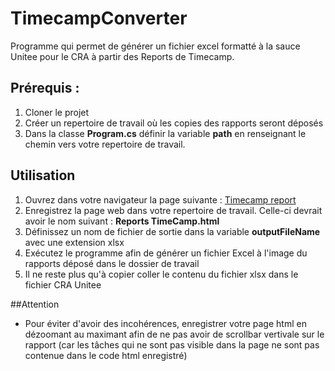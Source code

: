 # TimecampConverter

Programme qui permet de générer un fichier excel formatté à la sauce Unitee pour le CRA à partir des Reports de Timecamp.

## Prérequis :

1. Cloner le projet 
2. Créer un repertoire de travail où les copies des rapports seront déposés
3. Dans la classe **Program.cs** définir la variable **path** en renseignant le chemin vers votre repertoire de travail.


## Utilisation

1. Ouvrez dans votre navigateur la page suivante : [Timecamp report](https://www.timecamp.com/app#/reports/projects_and_tasks/detailed)
2. Enregistrez la page web dans votre repertoire de travail. Celle-ci devrait avoir le nom suivant : **Reports   TimeCamp.html** 
3. Définissez un nom de fichier de sortie dans la variable **outputFileName** avec une extension xlsx
4. Exécutez le programme afin de générer un fichier Excel à l'image du rapports déposé dans le dossier de travail
5. Il ne reste plus qu'à copier coller le contenu du fichier xlsx dans le fichier CRA Unitee

##Attention

- Pour éviter d'avoir des incohérences, enregistrer votre page html en dézoomant au maximant afin de ne pas avoir de scrollbar vertivale sur le rapport (car les tâches qui ne sont pas visible dans la page ne sont pas contenue dans le code html enregistré)
